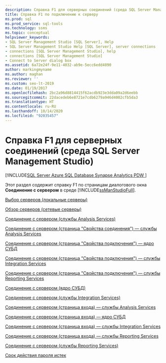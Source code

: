 ```yaml
---
description: Справка F1 для серверных соединений (среда SQL Server Management Studio)
title: Справка F1 по подключению к серверу
ms.prod: sql
ms.prod_service: sql-tools
ms.technology: ssms
ms.topic: conceptual
helpviewer_keywords:
- SQL Server Management Studio [SQL Server], Help
- SQL Server Management Studio Help [SQL Server], server connections
- connections [SQL Server Management Studio], help
- connections [SQL Server Management Studio]
- Connect to Server dialog box
ms.assetid: 6a72e24f-9e11-4032-ab9e-5ecc6edd4890
author: markingmyname
ms.author: maghan
ms.reviewer: ''
ms.custom: seo-lt-2019
ms.date: 01/19/2017
ms.openlocfilehash: 2bc2a96d8814415f62acdb923e3dda09a2d6eebb
ms.sourcegitcommit: 22dacedeb6e8721e7cdb6279a946d4002cfb5da3
ms.translationtype: HT
ms.contentlocale: ru-RU
ms.lasthandoff: 10/14/2020
ms.locfileid: "92035457"
---
```

# <a name="f1-help-for-server-connections-sql-server-management-studio"></a>Справка F1 для серверных соединений (среда SQL Server Management Studio)

[!INCLUDE[SQL Server Azure SQL Database Synapse Analytics PDW ](../../includes/applies-to-version/sql-asdb-asdbmi-asa-pdw.md)]

 Этот раздел содержит справку F1 по страницам диалогового окна **Соединение с сервером** в среде [!INCLUDE[ssManStudioFull](../../includes/ssmanstudiofull-md.md)].  
  
[Выбор серверов (локальные серверы)](../../tools/configuration-manager/sql-server-browser-service.md)  
  
[Обзор серверов (сетевые серверы)](../../tools/configuration-manager/sql-server-browser-service.md)  
  
[Соединение с сервером (службы Analysis Services)](/analysis-services/instances/connect-from-client-applications-analysis-services?viewFallbackFrom=sql-server-ver15)  
  
[Соединение с сервером (страница "Свойства соединения") — службы Analysis Services](/analysis-services/instances/connect-from-client-applications-analysis-services?viewFallbackFrom=sql-server-ver15)  
  
[Соединение с сервером (страница "Свойства подключения") — ядро СУБД](../../ssms/f1-help/connect-to-server-connection-properties-page-database-engine.md)  
  
[Соединение с сервером (страница "Свойства подключения") — службы Integration Services](../../integration-services/service/integration-services-service-ssis-service.md)  
  
[Соединение с сервером (страница "Свойства подключения") — службы Reporting Services](../../reporting-services/tools/connect-to-a-report-server-in-management-studio.md)  
  
[Соединение с сервером (ядро СУБД)](../../ssms/f1-help/connect-to-server-database-engine.md)  
  
[Соединение с сервером (службы Integration Services)](../../integration-services/service/integration-services-service-ssis-service.md)  
  
[Соединение с сервером (страница входа) — службы Analysis Services](/analysis-services/instances/connect-from-client-applications-analysis-services?viewFallbackFrom=sql-server-ver15)  
  
[Соединение с сервером (страница входа) — ядро СУБД](../../ssms/f1-help/connect-to-server-login-page-database-engine.md)  
  
[Соединение с сервером (страница входа) — службы Integration Services](../../integration-services/service/integration-services-service-ssis-service.md)  
  
[Соединение с сервером (страница входа) — службы Reporting Services](../../reporting-services/tools/connect-to-a-report-server-in-management-studio.md)  
  
[Соединение с сервером (службы Reporting Services)](../../reporting-services/tools/connect-to-a-report-server-in-management-studio.md)  
  
[Срок действия пароля истек](../../relational-databases/security/choose-an-authentication-mode.md)
